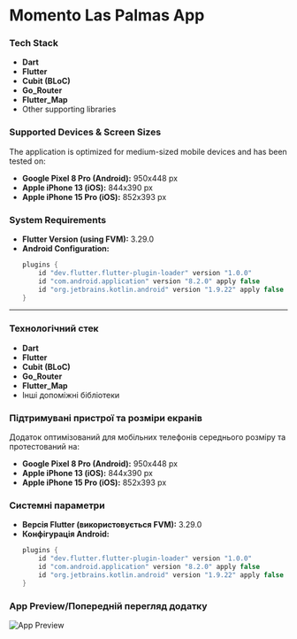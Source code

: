 # Momento Las Palmas App

### Tech Stack
- **Dart**
- **Flutter**
- **Cubit (BLoC)**
- **Go_Router**
- **Flutter_Map**
- Other supporting libraries

### Supported Devices & Screen Sizes
The application is optimized for medium-sized mobile devices and has been tested on:
- **Google Pixel 8 Pro (Android):** 950x448 px
- **Apple iPhone 13 (iOS):** 844x390 px
- **Apple iPhone 15 Pro (iOS):** 852x393 px

### System Requirements
- **Flutter Version (using FVM):** 3.29.0
- **Android Configuration:**
  ```gradle
  plugins {
      id "dev.flutter.flutter-plugin-loader" version "1.0.0"
      id "com.android.application" version "8.2.0" apply false
      id "org.jetbrains.kotlin.android" version "1.9.22" apply false
  }
  ```

------------------------------------------------------------------------

### Технологічний стек
- **Dart**
- **Flutter**
- **Cubit (BLoC)**
- **Go_Router**
- **Flutter_Map**
- Інші допоміжні бібліотеки

### Підтримувані пристрої та розміри екранів
Додаток оптимізований для мобільних телефонів середнього розміру та протестований на:
- **Google Pixel 8 Pro (Android):** 950x448 px
- **Apple iPhone 13 (iOS):** 844x390 px
- **Apple iPhone 15 Pro (iOS):** 852x393 px

### Системні параметри
- **Версія Flutter (використовується FVM):** 3.29.0
- **Конфігурація Android:**
  ```gradle
  plugins {
      id "dev.flutter.flutter-plugin-loader" version "1.0.0"
      id "com.android.application" version "8.2.0" apply false
      id "org.jetbrains.kotlin.android" version "1.9.22" apply false
  }
  ```

### App Preview/Попередній перегляд додатку

![App Preview](assets/images/app_preview.gif)
